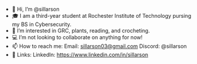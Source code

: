 - 👋 Hi, I’m @sillarson
- 🎓 I am a third-year student at Rochester Institute of Technology pursing my BS in Cybersecurity.
- 👀 I’m interested in GRC, plants, reading, and crocheting.
- 💻 I’m not looking to collaborate on anything for now!
- 📫 How to reach me:
Email: sillarson03@gmail.com
Discord: @sillarson
- 🔗 Links:
LinkedIn: https://www.linkedin.com/in/sillarson
<!---
sillarson/sillarson is a ✨ special ✨ repository because its `README.md` (this file) appears on your GitHub profile.
You can click the Preview link to take a look at your changes.
--->
